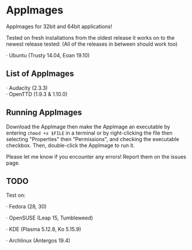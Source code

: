 # AppImages

AppImages for 32bit and 64bit applications!

Tested on fresh installations from the oldest release it works on to the newest release tested:
(All of the releases in between should work too)

· Ubuntu (Trusty 14.04, Eoan 19.10)

## List of AppImages

· Audacity (2.3.3)\
· OpenTTD (1.9.3 & 1.10.0)

## Running AppImages

Download the AppImage then make the AppImage an executable by entering `chmod +x $FILE` in a terminal or by right-clicking the file then selecting "Properties" then "Permissions", and checking the executable checkbox.
Then, double-click the AppImage to run it.

Please let me know if you encounter any errors! Report them on the issues page.

## TODO

Test on:

· Fedora (28, 30)

· OpenSUSE (Leap 15, Tumbleweed)

· KDE (Plasma 5.12.8, Ko 5.15.9)

· Archlinux (Antergos 19.4)
